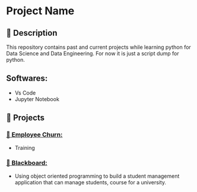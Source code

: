 # Project Name  

## 📌 Description  
This repository contains past and current projects while learning python for Data Science and Data Engineering. For now it is just a script dump for python.

## Softwares:
- Vs Code
- Jupyter Notebook

## 🚀 Projects
### [📂 Employee Churn:](Predicting%Employee%Churn.ipynb)
- Training

### [📂 Blackboard:](Blackboard.py)
- Using object oriented programming to build a student management application that can manage students, course for a university.
